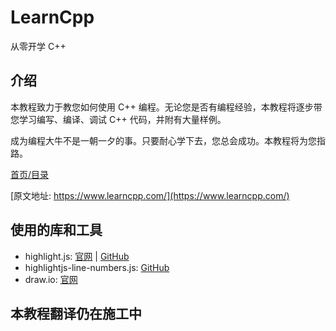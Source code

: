 # LearnCpp

从零开学 C++

## 介绍

本教程致力于教您如何使用 C++ 编程。无论您是否有编程经验，本教程将逐步带您学习编写、编译、调试 C++ 代码，并附有大量样例。

成为编程大牛不是一朝一夕的事。只要耐心学下去，您总会成功。本教程将为您指路。

[首页/目录](./index.html)

[原文地址: https://www.learncpp.com/](https://www.learncpp.com/)

## 使用的库和工具

- highlight.js: [官网](https://highlightjs.org/) | [GitHub](https://github.com/highlightjs/highlight.js)
- highlightjs-line-numbers.js: [GitHub](https://github.com/wcoder/highlightjs-line-numbers.js/)
- draw.io: [官网](https://www.drawio.com/)

## 本教程翻译仍在施工中